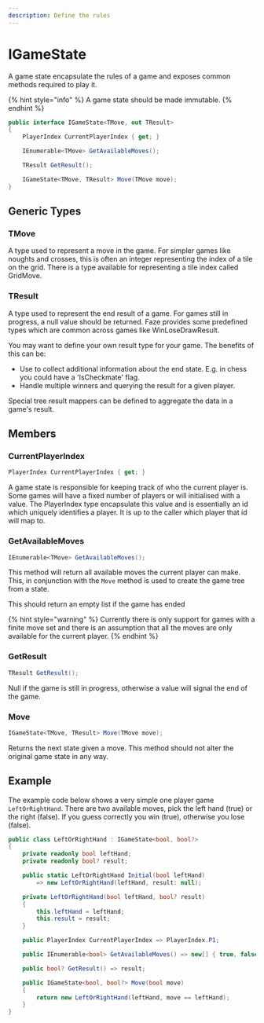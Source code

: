 ```yaml
---
description: Define the rules
---
```


# IGameState

A game state encapsulate the rules of a game and exposes common methods required to play it.

{% hint style="info" %}
A game state should be made immutable.
{% endhint %}

```csharp
public interface IGameState<TMove, out TResult>
{
    PlayerIndex CurrentPlayerIndex { get; }

    IEnumerable<TMove> GetAvailableMoves();

    TResult GetResult();

    IGameState<TMove, TResult> Move(TMove move);
}
```

## Generic Types

### TMove

A type used to represent a move in the game. For simpler games like noughts and crosses, this is often an integer representing the index of a tile on the grid. There is a type available for representing a tile index called GridMove.

### TResult

A type used to represent the end result of a game. For games still in progress, a null value should be returned. Faze provides some predefined types which are common across games like WinLoseDrawResult. 

You may want to define your own result type for your game. The benefits of this can be:

* Use to collect additional information about the end state. E.g. in chess you could have a 'IsCheckmate' flag.
* Handle multiple winners and querying the result for a given player.

Special tree result mappers can be defined to aggregate the data in a game's result.

## Members

### CurrentPlayerIndex

```csharp
PlayerIndex CurrentPlayerIndex { get; }
```

A game state is responsible for keeping track of who the current player is. Some games will have a fixed number of players or will initialised with a value. The PlayerIndex type encapsulate this value and is essentially an id which uniquely identifies a player. It is up to the caller which player that id will map to.

### GetAvailableMoves

```csharp
IEnumerable<TMove> GetAvailableMoves();
```

This method will return all available moves the current player can make. This, in conjunction with the `Move` method is used to create the game tree from a state.

This should return an empty list if the game has ended

{% hint style="warning" %}
Currently there is only support for games with a finite move set and there is an assumption that all the moves are only available for the current player.
{% endhint %}

### GetResult

```csharp
TResult GetResult();
```

Null if the game is still in progress, otherwise a value will signal the end of the game.

### Move

```csharp
IGameState<TMove, TResult> Move(TMove move);
```

Returns the next state given a move. This method should not alter the original game state in any way.

## Example

The example code below shows a very simple one player game `LeftOrRightHand`. There are two available moves, pick the left hand \(true\) or the right \(false\). If you guess correctly you win \(true\), otherwise you lose \(false\).

```csharp
public class LeftOrRightHand : IGameState<bool, bool?>
{
    private readonly bool leftHand;
    private readonly bool? result;

    public static LeftOrRightHand Initial(bool leftHand) 
        => new LeftOrRightHand(leftHand, result: null);

    private LeftOrRightHand(bool leftHand, bool? result)
    {
        this.leftHand = leftHand;
        this.result = result;
    }

    public PlayerIndex CurrentPlayerIndex => PlayerIndex.P1;

    public IEnumerable<bool> GetAvailableMoves() => new[] { true, false };

    public bool? GetResult() => result;

    public IGameState<bool, bool?> Move(bool move)
    {
        return new LeftOrRightHand(leftHand, move == leftHand);
    }
}
```



